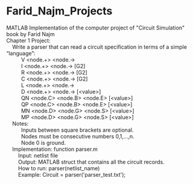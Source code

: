 # Farid_Najm_Projects
MATLAB Implementation of the computer project of "Circuit Simulation" book by Farid Najm  
Chapter 1 Project:  
&nbsp;&nbsp;&nbsp;&nbsp;Write a parser that can read a circuit specification in terms of a simple “language”:  
&nbsp;&nbsp;&nbsp;&nbsp; &nbsp;&nbsp;&nbsp;&nbsp; V<int> <node.+> <node.-> <value>  
&nbsp;&nbsp;&nbsp;&nbsp; &nbsp;&nbsp;&nbsp;&nbsp; I<int> <node.+> <node.-> <value> [G2]  
&nbsp;&nbsp;&nbsp;&nbsp; &nbsp;&nbsp;&nbsp;&nbsp; R<int> <node.+> <node.-> <value> [G2]  
&nbsp;&nbsp;&nbsp;&nbsp; &nbsp;&nbsp;&nbsp;&nbsp; C<int> <node.+> <node.-> <value> [G2]  
&nbsp;&nbsp;&nbsp;&nbsp; &nbsp;&nbsp;&nbsp;&nbsp; L<int> <node.+> <node.-> <value>  
&nbsp;&nbsp;&nbsp;&nbsp; &nbsp;&nbsp;&nbsp;&nbsp; D<int> <node.+> <node.-> [\<value\>]  
&nbsp;&nbsp;&nbsp;&nbsp; &nbsp;&nbsp;&nbsp;&nbsp; QN<int> <node.C> <node.B> <node.E> [\<value\>]  
&nbsp;&nbsp;&nbsp;&nbsp; &nbsp;&nbsp;&nbsp;&nbsp; QP<int> <node.C> <node.B> <node.E> [\<value\>]  
&nbsp;&nbsp;&nbsp;&nbsp; &nbsp;&nbsp;&nbsp;&nbsp; MN<int> <node.D> <node.G> <node.S> [\<value\>]  
&nbsp;&nbsp;&nbsp;&nbsp; &nbsp;&nbsp;&nbsp;&nbsp; MP<int> <node.D> <node.G> <node.S> [\<value\>]  
&nbsp;&nbsp;&nbsp;&nbsp;Notes:  
&nbsp;&nbsp;&nbsp;&nbsp; &nbsp;&nbsp;&nbsp;&nbsp; Inputs between square brackets are optional.  
&nbsp;&nbsp;&nbsp;&nbsp; &nbsp;&nbsp;&nbsp;&nbsp; Nodes must be consecutive numbers 0,1,...,n.  
&nbsp;&nbsp;&nbsp;&nbsp; &nbsp;&nbsp;&nbsp;&nbsp; Node 0 is ground.  
&nbsp;&nbsp;&nbsp;&nbsp;Implementation: function parser.m  
&nbsp;&nbsp;&nbsp;&nbsp;&nbsp;&nbsp;&nbsp;&nbsp;Input: netlist file  
&nbsp;&nbsp;&nbsp;&nbsp;&nbsp;&nbsp;&nbsp;&nbsp;Output: MATLAB struct that contains all the circuit records.  
&nbsp;&nbsp;&nbsp;&nbsp;&nbsp;&nbsp;&nbsp;&nbsp;How to run: parser(netlist_name)  
&nbsp;&nbsp;&nbsp;&nbsp;&nbsp;&nbsp;&nbsp;&nbsp;Example: Circuit = parser('parser_test.txt');  
